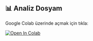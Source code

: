 ## 📊 Analiz Dosyam

Google Colab üzerinde açmak için tıkla:

[![Open In Colab](https://colab.research.google.com/assets/colab-badge.svg)](https://colab.research.google.com/github/<kullanıcı_adın>/<repo_adın>/blob/main/<dosya_yolu>/<dosya_adı>.ipynb)
